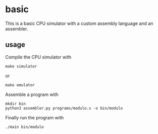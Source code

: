 # basic
This is a basic CPU simulator with a custom assembly language and an assembler.

## usage
Compile the CPU simulator with
```shell
make simulator
```
or
```shell
make emulator
```

Assemble a program with
```shell
mkdir bin
python3 assembler.py programs/modulo.s -o bin/modulo
```

Finally run the program with
```shell
./main bin/modulo
```
